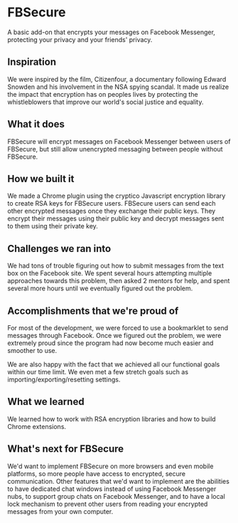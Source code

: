 # FBSecure
A basic add-on that encrypts your messages on Facebook Messenger, protecting your privacy and your friends' privacy.

## Inspiration
We were inspired by the film, Citizenfour, a documentary following Edward Snowden and his involvement in the NSA spying scandal.  It made us realize the impact that encryption has on peoples lives by protecting the whistleblowers that improve our world's social justice and equality.

## What it does
FBSecure will encrypt messages on Facebook Messenger between users of FBSecure, but still allow unencrypted messaging between people without FBSecure.

## How we built it
We made a Chrome plugin using the cryptico Javascript encryption library to create RSA keys for FBSecure users.  FBSecure users can send each other encrypted messages once they exchange their public keys.  They encrypt their messages using their public key and decrypt messages sent to them using their private key.

## Challenges we ran into
We had tons of trouble figuring out how to submit messages from the text box on the Facebook site.  We spent several hours attempting multiple approaches towards this problem, then asked 2 mentors for help, and spent several more hours until we eventually figured out the problem.

## Accomplishments that we're proud of
For most of the development, we were forced to use a bookmarklet to send messages through Facebook.  Once we figured out the problem, we were extremely proud since the program had now become much easier  and smoother to use.

We are also happy with the fact that we achieved all our functional goals within our time limit.  We even met a few stretch goals such as importing/exporting/resetting settings.

## What we learned
We learned how to work with RSA encryption libraries and how to build Chrome extensions.

## What's next for FBSecure
We'd want to implement FBSecure on more browsers and even mobile platforms, so more people have access to encrypted, secure communication.  Other features that we'd want to implement are the abilities to have dedicated chat windows instead of using Facebook Messenger nubs, to support group chats on Facebook Messenger, and to have a local lock mechanism to prevent other users from reading your encrypted messages from your own computer.
